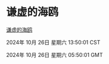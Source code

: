 # 谦虚的海鸥
[谦虚的海鸥](http://219.139.197.74:56308/qxdho/course/base/hotlink/index.php)

2024年 10月 26日 星期六 13:50:01 CST

2024年 10月 26日 星期六 05:50:01 GMT
